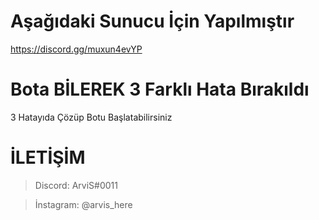 # Aşağıdaki Sunucu İçin Yapılmıştır
https://discord.gg/muxun4evYP
#

# Bota BİLEREK 3 Farklı Hata Bırakıldı
3 Hatayıda Çözüp Botu Başlatabilirsiniz
# 

# İLETİŞİM
> Discord: ArviS#0011

> İnstagram: @arvis_here

